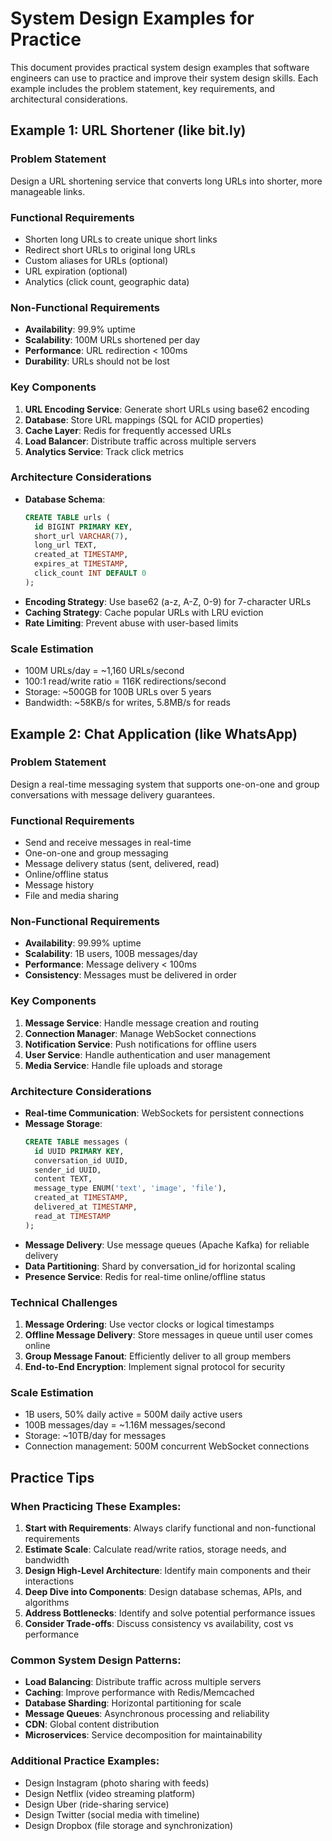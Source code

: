 # System Design Examples for Practice

This document provides practical system design examples that software engineers can use to practice and improve their system design skills. Each example includes the problem statement, key requirements, and architectural considerations.

## Example 1: URL Shortener (like bit.ly)

### Problem Statement
Design a URL shortening service that converts long URLs into shorter, more manageable links.

### Functional Requirements
- Shorten long URLs to create unique short links
- Redirect short URLs to original long URLs
- Custom aliases for URLs (optional)
- URL expiration (optional)
- Analytics (click count, geographic data)

### Non-Functional Requirements
- **Availability**: 99.9% uptime
- **Scalability**: 100M URLs shortened per day
- **Performance**: URL redirection < 100ms
- **Durability**: URLs should not be lost

### Key Components
1. **URL Encoding Service**: Generate short URLs using base62 encoding
2. **Database**: Store URL mappings (SQL for ACID properties)
3. **Cache Layer**: Redis for frequently accessed URLs
4. **Load Balancer**: Distribute traffic across multiple servers
5. **Analytics Service**: Track click metrics

### Architecture Considerations
- **Database Schema**: 
  ```sql
  CREATE TABLE urls (
    id BIGINT PRIMARY KEY,
    short_url VARCHAR(7),
    long_url TEXT,
    created_at TIMESTAMP,
    expires_at TIMESTAMP,
    click_count INT DEFAULT 0
  );
  ```
- **Encoding Strategy**: Use base62 (a-z, A-Z, 0-9) for 7-character URLs
- **Caching Strategy**: Cache popular URLs with LRU eviction
- **Rate Limiting**: Prevent abuse with user-based limits

### Scale Estimation
- 100M URLs/day = ~1,160 URLs/second
- 100:1 read/write ratio = 116K redirections/second
- Storage: ~500GB for 100B URLs over 5 years
- Bandwidth: ~58KB/s for writes, 5.8MB/s for reads

## Example 2: Chat Application (like WhatsApp)

### Problem Statement
Design a real-time messaging system that supports one-on-one and group conversations with message delivery guarantees.

### Functional Requirements
- Send and receive messages in real-time
- One-on-one and group messaging
- Message delivery status (sent, delivered, read)
- Online/offline status
- Message history
- File and media sharing

### Non-Functional Requirements
- **Availability**: 99.99% uptime
- **Scalability**: 1B users, 100B messages/day
- **Performance**: Message delivery < 100ms
- **Consistency**: Messages must be delivered in order

### Key Components
1. **Message Service**: Handle message creation and routing
2. **Connection Manager**: Manage WebSocket connections
3. **Notification Service**: Push notifications for offline users
4. **User Service**: Handle authentication and user management
5. **Media Service**: Handle file uploads and storage

### Architecture Considerations
- **Real-time Communication**: WebSockets for persistent connections
- **Message Storage**: 
  ```sql
  CREATE TABLE messages (
    id UUID PRIMARY KEY,
    conversation_id UUID,
    sender_id UUID,
    content TEXT,
    message_type ENUM('text', 'image', 'file'),
    created_at TIMESTAMP,
    delivered_at TIMESTAMP,
    read_at TIMESTAMP
  );
  ```
- **Message Delivery**: Use message queues (Apache Kafka) for reliable delivery
- **Data Partitioning**: Shard by conversation_id for horizontal scaling
- **Presence Service**: Redis for real-time online/offline status

### Technical Challenges
1. **Message Ordering**: Use vector clocks or logical timestamps
2. **Offline Message Delivery**: Store messages in queue until user comes online
3. **Group Message Fanout**: Efficiently deliver to all group members
4. **End-to-End Encryption**: Implement signal protocol for security

### Scale Estimation
- 1B users, 50% daily active = 500M daily active users
- 100B messages/day = ~1.16M messages/second
- Storage: ~10TB/day for messages
- Connection management: 500M concurrent WebSocket connections

## Practice Tips

### When Practicing These Examples:
1. **Start with Requirements**: Always clarify functional and non-functional requirements
2. **Estimate Scale**: Calculate read/write ratios, storage needs, and bandwidth
3. **Design High-Level Architecture**: Identify main components and their interactions
4. **Deep Dive into Components**: Design database schemas, APIs, and algorithms
5. **Address Bottlenecks**: Identify and solve potential performance issues
6. **Consider Trade-offs**: Discuss consistency vs availability, cost vs performance

### Common System Design Patterns:
- **Load Balancing**: Distribute traffic across multiple servers
- **Caching**: Improve performance with Redis/Memcached
- **Database Sharding**: Horizontal partitioning for scale
- **Message Queues**: Asynchronous processing and reliability
- **CDN**: Global content distribution
- **Microservices**: Service decomposition for maintainability

### Additional Practice Examples:
- Design Instagram (photo sharing with feeds)
- Design Netflix (video streaming platform)
- Design Uber (ride-sharing service)
- Design Twitter (social media with timeline)
- Design Dropbox (file storage and synchronization)